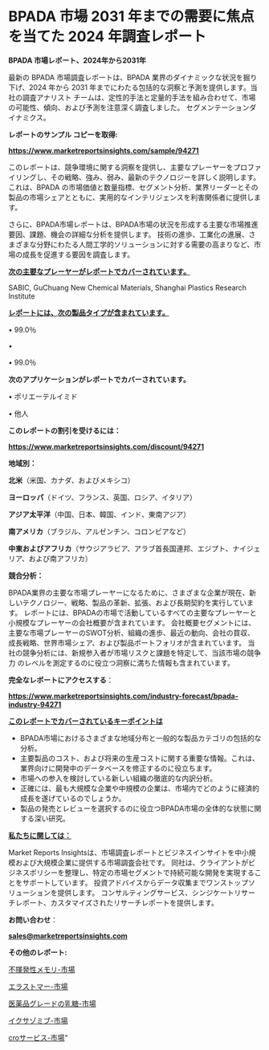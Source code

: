 # BPADA 市場 2031 年までの需要に焦点を当てた 2024 年調査レポート

<strong>BPADA 市場レポート、2024年から2031年</strong>

最新の BPADA 市場調査レポートは、BPADA 業界のダイナミックな状況を掘り下げ、2024 年から 2031 年までにわたる包括的な洞察と予測を提供します。当社の調査アナリスト チームは、定性的手法と定量的手法を組み合わせて、市場の可能性、傾向、および予測を注意深く調査しました。 セグメンテーションダイナミクス。



<strong>レポートのサンプル コピーを取得:</strong> <a href=https://www.marketreportsinsights.com/sample/94271>

<strong><u>https://www.marketreportsinsights.com/sample/94271</u></strong></a>

このレポートは、競争環境に関する洞察を提供し、主要なプレーヤーをプロファイリングし、その戦略、強み、弱み、最新のテクノロジーを詳しく説明します。 これは、BPADA の市場価値と数量指標、セグメント分析、業界リーダーとその製品の市場シェアとともに、実用的なインテリジェンスを利害関係者に提供します。

さらに、BPADA市場レポートは、BPADA市場の状況を形成する主要な市場推進要因、課題、機会の詳細な分析を提供します。 技術の進歩、工業化の進展、さまざまな分野にわたる人間工学的ソリューションに対する需要の高まりなど、市場の成長を促進する要因を調査します。



<strong><u>次の主要なプレーヤーがレポートでカバーされています。</u></strong>

SABIC, GuChuang New Chemical Materials, Shanghai Plastics Research Institute



<strong><u><b>レポートには、次の製品タイプが含まれています。</b></u></strong>

• 99.0％

• 

• 99.0％



<strong><b>次のアプリケーションがレポートでカバーされています。</b></strong>

• ポリエーテルイミド

• 他人



<strong><b>このレポートの割引を受けるには：</b></strong><a href=https://www.marketreportsinsights.com/discount/94271>

<strong><u>https://www.marketreportsinsights.com/discount/94271</u></strong></a>



<strong>地域別：</strong>



<strong>北米</strong>（米国、カナダ、およびメキシコ）



<strong>ヨーロッパ</strong>（ドイツ、フランス、英国、ロシア、イタリア）



<strong>アジア太平洋</strong>（中国、日本、韓国、インド、東南アジア）



<strong>南アメリカ</strong>（ブラジル、アルゼンチン、コロンビアなど）



<strong>中東およびアフリカ</strong>（サウジアラビア、アラブ首長国連邦、エジプト、ナイジェリア、および南アフリカ）



<strong>競合分析：</strong>

BPADA業界の主要な市場プレーヤーになるために、さまざまな企業が現在、新しいテクノロジー、戦略、製品の革新、拡張、および長期契約を実行しています。 レポートには、BPADAの市場で活動しているすべての主要なプレーヤーと小規模なプレーヤーの会社概要が含まれています。 会社概要セグメントには、主要な市場プレーヤーのSWOT分析、組織の進歩、最近の動向、会社の買収、成長戦略、世界市場シェア、および製品ポートフォリオが含まれています。 当社の競争分析には、新規参入者が市場リスクと課題を特定して、当該市場の競争力 のレベルを測定するのに役立つ洞察に満ちた情報も含まれています。



<strong>完全なレポートにアクセスする</strong>：

<a href=https://www.marketreportsinsights.com/industry-forecast/bpada-industry-94271>

<strong><u>https://www.marketreportsinsights.com/industry-forecast/bpada-industry-94271</u></strong></a>



<strong><u><b>このレポートでカバーされているキーポイントは</b></u></strong>
<ul>
  <li>BPADA市場におけるさまざまな地域分布と一般的な製品カテゴリの包括的な分析。</li>
  <li>主要製品のコスト、および将来の生産コストに関する重要な情報。これは、業界向けに開発中のデータベースを修正するのに役立ちます。</li>
  <li>市場への参入を検討している新しい組織の徹底的な内訳分析。</li>
  <li>正確には、最も大規模な企業や中規模の企業は、市場内でどのように経済的成長を遂げているのでしょうか。</li>
  <li>製品の発売とレビューを選択するのに役立つBPADA市場の全体的な状態に関する深い研究。</li>
</ul>


<strong><u><b>私たちに関しては：</b></u></strong>

Market Reports Insightsは、市場調査レポートとビジネスインサイトを中小規模および大規模企業に提供する市場調査会社です。 同社は、クライアントがビジネスポリシーを整理し、特定の市場セグメントで持続可能な開発を実現することをサポートしています。 投資アドバイスからデータ収集までワンストップソリューションを提供します。 コンサルティングサービス、シンジケートリサーチレポート、カスタマイズされたリサーチレポートを提供します。



<strong><b>お問い合わせ</b></strong>：

<a href=mailto:sales@marketreportsinsights.com>

<strong><u>sales@marketreportsinsights.com</u></strong></a>



<strong>その他のレポート:</strong>

<a href=https://www.linkedin.com/pulse/不揮発性メモリ-市場-2030-年までの需要に焦点を当てた-2023-年調査レポート-2n2gf/>不揮発性メモリ-市場</a>

<a href=https://www.linkedin.com/pulse/エラストマー-市場-2030-年までの需要に焦点を当てた-2023-年調査レポート-pr-news-hub-xwdaf/>エラストマー-市場</a>

<a href=https://www.linkedin.com/pulse/医薬品グレードの乳糖-市場-2030-年までの需要に焦点を当てた-2023-年調査レポート-pr-news-hub-bnppf/>医薬品グレードの乳糖-市場</a>

<a href=https://www.linkedin.com/pulse/イクサゾミブ-市場-2023-競争分析と事業成長-2030-trendsetters-testimonials-360-anal-dyijf/>イクサゾミブ-市場</a>

<a href=https://www.linkedin.com/pulse/croサービス-市場-2023-swot-分析と成長率-2030-analytics-achievers-24-analysis-csqcf/>croサービス-市場</a>"
